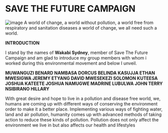 # SAVE THE FUTURE CAMPAIGN
![image](https://user-images.githubusercontent.com/96417805/222975365-393ebdc0-4ca5-4216-8f7d-dfe5dde03456.png)
A world of change, a world without pollution, a world free from respiratory and sanitation diseases a world of change, we all need such a world. 

**INTRODUCTION**

I stand by the names of **Wakabi Sydney**, member of Save The Future Campaign and am glad to introduce my group members with whom i worked during this 
environmental movement and below I unveil.

**MUWANGUZI BENARD NAMBASA DORCUS BELINDA KASUJJA ETHAN MWESIGWA JEREMY ETYANG DAVID MWESEKEZI 
SOLOMON KUTEESA JOSHUA KATEETE JOSHUA NAMUGWE MADRINE LUBULWA JOHN TERRY NSIBIRANO HILLARY**

With great desire and hope to live in a pollution and disease free world, we, humans are coming up with different ways of conserving the environment order to make it a better place. Implementing various ways of fighting water, land and air pollution, humanity comes up with advanced methods of taking action to reduce these kinds of pollution. Pollution does not only affect the environment we live in but also affects our health and lifestyles
